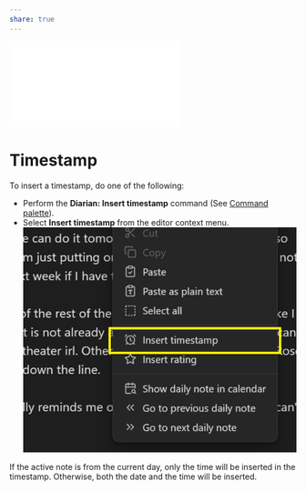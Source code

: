 ```yaml
---
share: true
---
```

![Heading 2](../Heading%202.md)
# Timestamp
To insert a timestamp, do one of the following:
- Perform the **Diarian: Insert timestamp** command (See [Command palette](https://help.obsidian.md/Plugins/Command+palette)).
- Select **Insert timestamp** from the editor context menu.
    ![timestamp-context-menu](../Attachments/timestamp-context-menu.png)

If the active note is from the current day, only the time will be inserted in the timestamp. Otherwise, both the date and the time will be inserted.